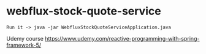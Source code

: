 # webflux-stock-quote-service

```
Run it -> java -jar WebfluxStockQuoteServiceApplication.java

```
Udemy course https://www.udemy.com/reactive-programming-with-spring-framework-5/
```
